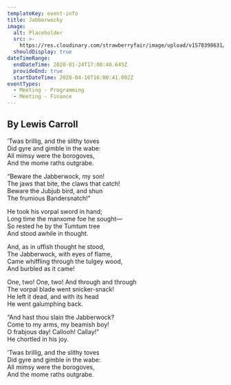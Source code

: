 ```yaml
---
templateKey: event-info
title: Jabberwocky
image:
  alt: Placeholder
  src: >-
    https://res.cloudinary.com/strawberryfair/image/upload/v1578398631/Events/jabberwocky_rgidju.jpg
  shouldDisplay: true
dateTimeRange:
  endDateTime: 2020-01-24T17:00:40.645Z
  provideEnd: true
  startDateTime: 2020-04-16T16:00:41.092Z
eventTypes:
  - Meeting - Programming
  - Meeting - Finance
---
```

## By Lewis Carroll

’Twas brillig, and the slithy toves  
      Did gyre and gimble in the wabe:  
All mimsy were the borogoves,  
      And the mome raths outgrabe.

“Beware the Jabberwock, my son!  
      The jaws that bite, the claws that catch!  
Beware the Jubjub bird, and shun  
      The frumious Bandersnatch!”

He took his vorpal sword in hand;  
      Long time the manxome foe he sought—  
So rested he by the Tumtum tree  
      And stood awhile in thought.

And, as in uffish thought he stood,  
      The Jabberwock, with eyes of flame,  
Came whiffling through the tulgey wood,  
      And burbled as it came!

One, two! One, two! And through and through  
      The vorpal blade went snicker-snack!  
He left it dead, and with its head  
      He went galumphing back.

“And hast thou slain the Jabberwock?  
      Come to my arms, my beamish boy!  
O frabjous day! Callooh! Callay!”  
      He chortled in his joy.

’Twas brillig, and the slithy toves  
      Did gyre and gimble in the wabe:  
All mimsy were the borogoves,  
      And the mome raths outgrabe.
